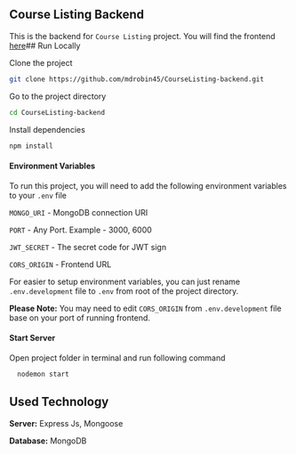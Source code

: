 ## Course Listing Backend

This is the backend for `Course Listing` project. You will find the frontend [here](https://github.com/mdrobin45/CourseListing-frontend)## Run Locally

Clone the project

```bash
git clone https://github.com/mdrobin45/CourseListing-backend.git
```

Go to the project directory

```bash
cd CourseListing-backend
```

Install dependencies

```bash
npm install
```
#### Environment Variables

To run this project, you will need to add the following environment variables to your `.env` file

`MONGO_URI` - MongoDB connection URI

`PORT` - Any Port. Example - 3000, 6000

`JWT_SECRET` - The secret code for JWT sign

`CORS_ORIGIN` - Frontend URL

For easier to setup environment variables, you can just rename `.env.development` file to `.env` from root of the project directory.

**Please Note:** You may need to edit `CORS_ORIGIN` from `.env.development` file base on your port of running frontend.

#### Start Server

Open project folder in terminal and run following command

```bash
  nodemon start
```
## Used Technology

**Server:** Express Js, Mongoose

**Database:** MongoDB